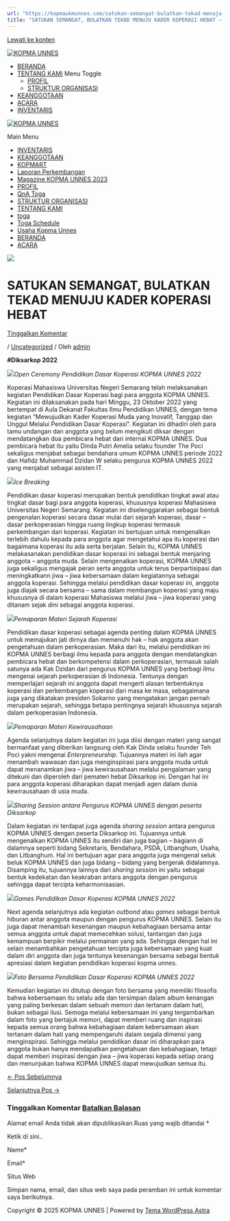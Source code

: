 ```yaml
---
url: "https://kopmaukmunnes.com/satukan-semangat-bulatkan-tekad-menuju-kader-koperasi-hebat/"
title: "SATUKAN SEMANGAT, BULATKAN TEKAD MENUJU KADER KOPERASI HEBAT – KOPMA UNNES"
---
```


[Lewati ke konten](https://kopmaukmunnes.com/satukan-semangat-bulatkan-tekad-menuju-kader-koperasi-hebat/#content "Lewati ke konten")

[![KOPMA UNNES](https://kopmaukmunnes.com/wp-content/uploads/2021/07/cropped-kopma-unnes.png)](https://kopmaukmunnes.com/)

- [BERANDA](https://kopmaukmunnes.com/)
- [TENTANG KAMI](https://kopmaukmunnes.com/tentang-kami/) Menu Toggle
  - [PROFIL](https://kopmaukmunnes.com/profil/)
  - [STRUKTUR ORGANISASI](https://kopmaukmunnes.com/struktur-organisasi/)
- [KEANGGOTAAN](https://kopmaukmunnes.com/keanggotaan/)
- [ACARA](https://kopmaukmunnes.com/blog/)
- [INVENTARIS](https://kopmaukmunnes.com/inventaris/)

[![KOPMA UNNES](https://kopmaukmunnes.com/wp-content/uploads/2021/07/cropped-kopma-unnes.png)](https://kopmaukmunnes.com/)

Main Menu

- [INVENTARIS](https://kopmaukmunnes.com/inventaris/)
- [KEANGGOTAAN](https://kopmaukmunnes.com/keanggotaan/)
- [KOPMART](https://kopmaukmunnes.com/elementor-1642/)
- [Laporan Perkembangan](https://kopmaukmunnes.com/laporan-perkembangan/)
- [Magazine KOPMA UNNES 2023](https://kopmaukmunnes.com/magazine-kopma-unnes-2023/)
- [PROFIL](https://kopmaukmunnes.com/profil/)
- [QnA Toga](https://kopmaukmunnes.com/jadwal-toga/)
- [STRUKTUR ORGANISASI](https://kopmaukmunnes.com/struktur-organisasi/)
- [TENTANG KAMI](https://kopmaukmunnes.com/tentang-kami/)
- [toga](https://kopmaukmunnes.com/elementor-1661/)
- [Toga Schedule](https://kopmaukmunnes.com/toga-schedule/)
- [Usaha Kopma Unnes](https://kopmaukmunnes.com/usaha-kopma-unnes/)
- [BERANDA](https://kopmaukmunnes.com/)
- [ACARA](https://kopmaukmunnes.com/blog/)

![](https://kopmaukmunnes.com/wp-content/uploads/2022/11/QQ-1024x575.jpg)

# SATUKAN SEMANGAT, BULATKAN TEKAD MENUJU KADER KOPERASI HEBAT

[Tinggalkan Komentar](https://kopmaukmunnes.com/satukan-semangat-bulatkan-tekad-menuju-kader-koperasi-hebat/#respond)

/ [Uncategorized](https://kopmaukmunnes.com/category/uncategorized/) / Oleh [admin](https://kopmaukmunnes.com/author/admin_kopma/ "Lihat seluruh tulisan oleh admin")

**#Diksarkop 2022**

![](http://kopma.ukm.unnes.ac.id/wp-content/uploads/2022/11/QQ-1024x575.jpg)_Open Ceremony Pendidikan Dasar Koperasi KOPMA UNNES 2022_

Koperasi Mahasiswa Universitas Negeri Semarang telah melaksanakan kegiatan Pendidikan Dasar Koperasi bagi para anggota KOPMA UNNES. Kegiatan ini dilaksanakan pada hari Minggu, 23 Oktober 2022 yang bertempat di Aula Dekanat Fakultas Ilmu Pendidikan UNNES, dengan tema kegiatan “Mewujudkan Kader Koperasi Muda yang Inovatif, Tanggap dan Unggul Melalui Pendidikan Dasar Koperasi”. Kegiatan ini dihadiri oleh para tamu undangan dan anggota yang belum mengikuti diksar dengan mendatangkan dua pembicara hebat dari internal KOPMA UNNES. Dua pembicara hebat itu yaitu Dinda Putri Amelia selaku founder The Poci sekaligus menjabat sebagai bendahara umum KOPMA UNNES periode 2022 dan Hafidz Muhammad Dzidan W selaku pengurus KOPMA UNNES 2022 yang menjabat sebagai asisten IT.

![](http://kopma.ukm.unnes.ac.id/wp-content/uploads/2022/11/222-1024x576.jpg)_Ice Breaking_

Pendidikan dasar koperasi merupakan bentuk pendidikan tingkat awal atau tingkat dasar bagi para anggota koperasi, khususnya koperasi Mahasiswa Universitas Negeri Semarang. Kegiatan ini diselenggarakan sebagai bentuk pengenalan koperasi secara dasar mulai dari sejarah koperasi, dasar – dasar perkoperasian hingga ruang lingkup koperasi termasuk perkembangan dari koperasi. Kegiatan ini bertujuan untuk mengenalkan terlebih dahulu kepada para anggota agar mengetahui apa itu koperasi dan bagaimana koperasi itu ada serta berjalan. Selain itu, KOPMA UNNES melakasanakan pendidikan dasar koperasi ini sebagai bentuk menjaring anggota – anggota muda. Selain mengenalkan koperasi, KOPMA UNNES juga sekaligus mengajak peran serta anggota untuk terus berpartisipasi dan meningkatkann jiwa – jiwa kebersamaan dalam kegiatannya sebagai anggota koperasi. Sehingga melalui pendidikan dasar koperasi ini, anggota juga diajak secara bersama – sama dalam membangun koperasi yang maju khususnya di dalam koperasi Mahasiswa melalui jiwa – jiwa koperasi yang ditanam sejak dini sebagai anggota koperasi.

![](http://kopma.ukm.unnes.ac.id/wp-content/uploads/2022/11/3333-1024x768.jpg)_Pemaparan Materi Sejarah Koperasi_

Pendidikan dasar koperasi sebagai agenda penting dalam KOPMA UNNES untuk memajukan jati dirnya dan memenuhi hak – hak anggota akan pengetahuan dalam perkoperasian. Maka dari itu, melalui pendidikan ini KOPMA UNNES berbagi ilmu kepada para anggota dengan mendatangkan pembicara hebat dan berkompetensi dalam perkoperasian, termasuk salah satunya ada Kak Dzidan dari pengurus KOPMA UNNES yang berbagi ilmu mengenai sejarah perkoperasian di Indonesia. Tentunya dengan memperlajari sejarah ini anggota dapat mengerti alasan terbentuknya koperasi dan perkembangan koperasi dari masa ke masa, sebagaimana juga yang dikatakan presiden Sokarno yang mengatakan jangan pernah merupakan sejarah, sehingga betapa pentingnya sejarah khususnya sejarah dalam perkoperasian Indonesia.

![](http://kopma.ukm.unnes.ac.id/wp-content/uploads/2022/11/4444-1024x682.jpg)_Pemaparan Materi Kewirausahaan_

Agenda selanjutnya dalam kegiatan ini juga diisi dengan materi yang sangat bermanfaat yang diberikan langsung oleh Kak Dinda selaku founder Teh Poci yakni mengenai _Enterpreneurship_. Tujuannya materi ini ilah agar menambah wawasan dan juga menginspirasi para anggota muda untuk dapat menanamkan jiwa – jiwa kewirausahaan melalui pengalaman yang ditekuni dan diperoleh dari pemateri hebat Diksarkop ini. Dengan hal ini para anggota koperasi diharapkan dapat menjadi agen dalam dunia kewirausahaan di usia muda.

![](http://kopma.ukm.unnes.ac.id/wp-content/uploads/2022/11/5555.jpg)_Sharing Session antara Pengurus KOPMA UNNES dengan peserta Diksarkop_

Dalam kegiatan ini terdapat juga agenda _sharing session_ antara pengurus KOPMA UNNES dengan peserta Diksarkop ini. Tujuannya untuk mengenalkan KOPMA UNNES itu sendiri dan juga bagian – bagiann di dalamnya seperti bidang Sekretaris, Bendahara, PSDA, Litbanghum, Usaha, dan Litbanghum. Hal ini bertujuan agar para anggota juga mengenal seluk beluk KOPMA UNNES dan juga bidang – bidang yang bergerak didalamnya. Disamping itu, tujuannya lainnya dari _sharing session_ ini yaitu sebagai bentuk kedekatan dan keakraban antara anggota dengan pengurus sehingga dapat tercipta keharmonisasian.

![](http://kopma.ukm.unnes.ac.id/wp-content/uploads/2022/11/6666.jpg)_Games Pendidikan Dasar Koperasi KOPMA UNNES 2022_

Next agenda selanjutnya ada kegiatan _outbond_ atau _games_ sebagai bentuk hiburan antar anggota maupun dengan pengurus KOPMA UNNES. Selain itu juga dapat menambah kesenangan maupun kebahagiaan bersama antar semua anggota untuk dapat memecehkan solusi, tantangan dan juga kemampuan berpikir melalui permainan yang ada. Sehingga dengan hal ini selain menambahkan pengetahuan tercipta juga kebersamaan yang kuat dalam diri anggota dan juga tentunya kesenangan bersama sebagai bentuk apresiasi dalam kegiatan pendidikan koperasi kopma unnes.

![](http://kopma.ukm.unnes.ac.id/wp-content/uploads/2022/11/7777-1024x683.jpg)_Foto Bersama Pendidikan Dasar Koperasi KOPMA UNNES 2022_

Kemudian kegiatan ini ditutup dengan foto bersama yang memiliki filosofis bahwa kebersamaan itu selalu ada dan tersimpan dalam album kenangan yang paling berkesan dalam sebuah memori dan tertanam dalam hati, bukan sebagai ilusi. Semoga melalui kebersamaan ini yang tergambarkan dalam foto yang bertajuk memori, dapat memberi ruang dan inspirasi kepada semua orang bahwa kebahagiaan dalam kebersamaan akan tertanam dalam hati yang mempengaruhi dalam segala dimensi yang menginspirasi. Sehingga melalui pendidikan dasar ini diharapkan para anggota bukan hanya mendapatkan pengetahuan dan kebahagiaan, tetapi dapat memberi inspirasi dengan jiwa – jiwa koperasi kepada setiap orang dan menunjukan bahwa KOPMA UNNES dapat mewujudkan semua itu.

[← Pos Sebelumnya](https://kopmaukmunnes.com/kopma-unnes-goes-to-jogja/ "KOPMA UNNES GOES TO JOGJA !!!")

[Selanjutnya Pos →](https://kopmaukmunnes.com/slowly-but-surely-dikmenkop-kopma-unnes-2022/ "Slowly but Surely #DIKMENKOP KOPMA UNNES 2022")

### Tinggalkan Komentar [Batalkan Balasan](https://kopmaukmunnes.com/satukan-semangat-bulatkan-tekad-menuju-kader-koperasi-hebat/\#respond)

Alamat email Anda tidak akan dipublikasikan.Ruas yang wajib ditandai \*

Ketik di sini..

Name\*

Email\*

Situs Web

Simpan nama, email, dan situs web saya pada peramban ini untuk komentar saya berikutnya.

Copyright © 2025 KOPMA UNNES \| Powered by [Tema WordPress Astra](https://wpastra.com/)
